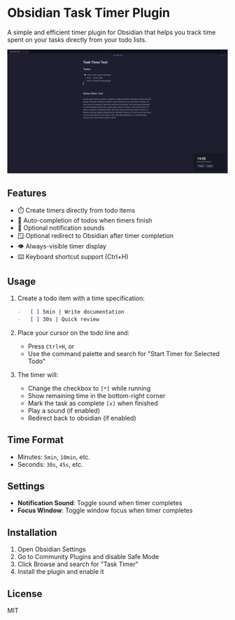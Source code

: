 # Obsidian Task Timer Plugin

A simple and efficient timer plugin for Obsidian that helps you track time spent on your tasks directly from your todo lists.

![demo](demo.png)

## Features

-   ⏱️ Create timers directly from todo items
-   🔄 Auto-completion of todos when timers finish
-   🔔 Optional notification sounds
-   🪟 Optional redirect to Obsidian after timer completion
-   👁️ Always-visible timer display
-   ⌨️ Keyboard shortcut support (Ctrl+H)

## Usage

1. Create a todo item with a time specification:

    ```markdown
    -   [ ] 5min | Write documentation
    -   [ ] 30s | Quick review
    ```

2. Place your cursor on the todo line and:

    - Press `Ctrl+H`, or
    - Use the command palette and search for "Start Timer for Selected Todo"

3. The timer will:
    - Change the checkbox to `[*]` while running
    - Show remaining time in the bottom-right corner
    - Mark the task as complete `[x]` when finished
    - Play a sound (if enabled)
    - Redirect back to obsidian (if enabled)

## Time Format

-   Minutes: `5min`, `10min`, etc.
-   Seconds: `30s`, `45s`, etc.

## Settings

-   **Notification Sound**: Toggle sound when timer completes
-   **Focus Window**: Toggle window focus when timer completes

## Installation

1. Open Obsidian Settings
2. Go to Community Plugins and disable Safe Mode
3. Click Browse and search for "Task Timer"
4. Install the plugin and enable it

## License

MIT
